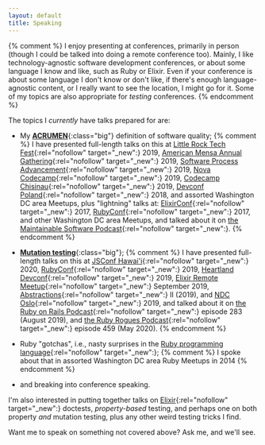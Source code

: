 ```yaml
---
layout: default
title: Speaking
---
```


{% comment %}
I enjoy presenting at conferences, primarily in person
(though I could be talked into doing a remote conference too).
Mainly, I like technology-agnostic software development conferences,
or about some language I know and like, such as Ruby or Elixir.
Even if your conference is about some language I don't know or don't like,
if there's enough language-agnostic content,
or I really want to see the location,
I might go for it.
Some of my topics are also appropriate for _testing_ conferences.
{% endcomment %}

The topics I _currently_ have talks prepared for are:

- My [**ACRUMEN**](/ACRUMEN){:class="big"} definition of software quality;
{% comment %}
I have presented full-length talks on this at
[Little Rock Tech Fest](http://www.lrtechfest.com/){:rel="nofollow" target="_new":} 2019,
[American Mensa Annual Gathering](https://ag.us.mensa.org/){:rel="nofollow" target="_new":} 2019,
[Software Process Advancement](https://www.spaconference.org/){:rel="nofollow" target="_new":} 2019,
[Nova Codecamp](https://novacodecamp.org/){:rel="nofollow" target="_new":} 2019,
[Codecamp Chisinau](https://codecamp.ro/chisinau-2019-05-11){:rel="nofollow" target="_new":} 2019,
[Devconf Poland](https://devconf.pl/){:rel="nofollow" target="_new":} 2018,
and assorted Washington DC area Meetups, plus "lightning" talks at:
[ElixirConf](https://elixirconf.com/){:rel="nofollow" target="_new":} 2017,
[RubyConf](https://rubyconf.org/){:rel="nofollow" target="_new":} 2017,
and other Washington DC area Meetups,
and talked about it on
[the Maintainable Software Podcast](https://maintainable.fm/){:rel="nofollow" target="_new":}.
{% endcomment %}

- [**Mutation testing**](https://en.wikipedia.org/wiki/Mutation_testing){:class="big"};
{% comment %}
I have presented full-length talks on this at
[JSConf Hawai'i](https://www.jsconfhi.com/){:rel="nofollow" target="_new":} 2020,
[RubyConf](https://rubyconf.org/){:rel="nofollow" target="_new":} 2019,
[Heartland Devconf](https://aiminstitute.org/hdc/){:rel="nofollow" target="_new":} 2019,
[Elixir Remote Meetup](https://github.com/elixirup/remote-meetup/){:rel="nofollow" target="_new":} September 2019,
[Abstractions](https://abstractions.io/){:rel="nofollow" target="_new":} II (2019),
and [NDC Oslo](https://ndcoslo.com/){:rel="nofollow" target="_new":} 2019,
and talked about it on
[the Ruby on Rails Podcast](){:rel="nofollow" target="_new":} episode 283 (August 2019),
and
[the Ruby Rogues Podcast](https://devchat.tv/ruby-rogues/){:rel="nofollow" target="_new":} episode 459 (May 2020).
{% endcomment %}

- <span class="big">Ruby "gotchas"</span>, i.e., nasty surprises in the [Ruby programming language](https://www.ruby-lang.org/en/){:rel="nofollow" target="_new":};
{% comment %}
I spoke about that in assorted Washington DC area Ruby Meetups in 2014
{% endcomment %}

- and <span class="big">breaking into conference speaking</span>.

I'm also interested in putting together talks on
[Elixir](https://elixir-lang.org/){:rel="nofollow" target="_new":} doctests,
_property-based_ testing,
and perhaps one on both property _and_ mutation testing,
plus any other weird testing tricks I find.

Want me to speak on something not covered above?
Ask me, and we'll see.
